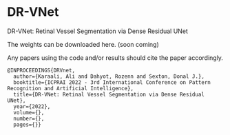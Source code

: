 # DR-VNet
DR-VNet: Retinal Vessel Segmentation via Dense Residual UNet

The weights can be downloaded here. (soon coming)

Any papers using the code and/or results should cite the paper accordingly.
 
```
@INPROCEEDINGS{DRVnet,
  author={Karaali, Ali and Dahyot, Rozenn and Sexton, Donal J.},
  booktitle={ICPRAI 2022 - 3rd International Conference on Pattern Recognition and Artificial Intelligence}, 
  title={DR-VNet: Retinal Vessel Segmentation via Dense Residual UNet}, 
  year={2022},
  volume={},
  number={},
  pages={}}
```

